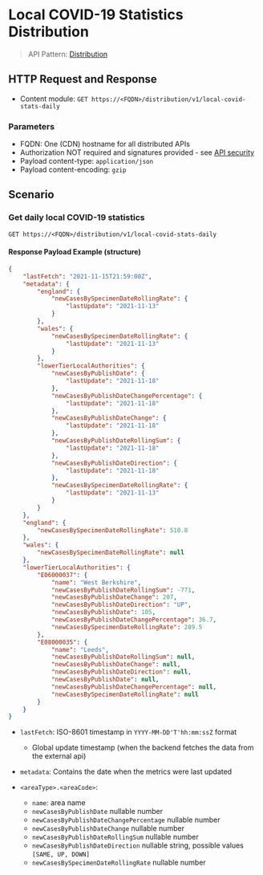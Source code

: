 # Local COVID-19 Statistics Distribution

> API Pattern: [Distribution](../../../api-patterns.md#distribution)

## HTTP Request and Response

- Content module: ```GET https://<FQDN>/distribution/v1/local-covid-stats-daily```

### Parameters

- FQDN: One (CDN) hostname for all distributed APIs
- Authorization NOT required and signatures provided - see [API security](../../../api-security.md)
- Payload content-type: `application/json`
- Payload content-encoding: `gzip`

## Scenario

### Get daily local COVID-19 statistics

`GET https://<FQDN>/distribution/v1/local-covid-stats-daily`

#### Response Payload Example (structure)

```json
{
    "lastFetch": "2021-11-15T21:59:00Z",
    "metadata": {
        "england": {
            "newCasesBySpecimenDateRollingRate": {
                "lastUpdate": "2021-11-13"
            }
        },
        "wales": {
            "newCasesBySpecimenDateRollingRate": {
                "lastUpdate": "2021-11-13"
            }
        },
        "lowerTierLocalAuthorities": {
            "newCasesByPublishDate": {
                "lastUpdate": "2021-11-18"
            },
            "newCasesByPublishDateChangePercentage": {
                "lastUpdate": "2021-11-18"
            },
            "newCasesByPublishDateChange": {
                "lastUpdate": "2021-11-18"
            },
            "newCasesByPublishDateRollingSum": {
                "lastUpdate": "2021-11-18"
            },
            "newCasesByPublishDateDirection": {
                "lastUpdate": "2021-11-18"
            },
            "newCasesBySpecimenDateRollingRate": {
                "lastUpdate": "2021-11-13"
            }
        }
    },
    "england": {
        "newCasesBySpecimenDateRollingRate": 510.8
    },
    "wales": {
        "newCasesBySpecimenDateRollingRate": null
    },
    "lowerTierLocalAuthorities": {
        "E06000037": {
            "name": "West Berkshire",
            "newCasesByPublishDateRollingSum": -771,
            "newCasesByPublishDateChange": 207,
            "newCasesByPublishDateDirection": "UP",
            "newCasesByPublishDate": 105,
            "newCasesByPublishDateChangePercentage": 36.7,
            "newCasesBySpecimenDateRollingRate": 289.5
        },
        "E08000035": {
            "name": "Leeds",
            "newCasesByPublishDateRollingSum": null,
            "newCasesByPublishDateChange": null,
            "newCasesByPublishDateDirection": null,
            "newCasesByPublishDate": null,
            "newCasesByPublishDateChangePercentage": null,
            "newCasesBySpecimenDateRollingRate": null
        }
    }
}
```

- `lastFetch`: ISO-8601 timestamp in `YYYY-MM-DD'T'hh:mm:ssZ` format
    - Global update timestamp (when the backend fetches the data from the external api)

- `metadata`: Contains the date when the metrics were last updated

- `<areaType>.<areaCode>`:
    - `name`: area name
    - `newCasesByPublishDate` nullable number
    - `newCasesByPublishDateChangePercentage` nullable number
    - `newCasesByPublishDateChange` nullable number
    - `newCasesByPublishDateRollingSum` nullable number
    - `newCasesByPublishDateDirection` nullable string, possible values `[SAME, UP, DOWN]`
    - `newCasesBySpecimenDateRollingRate` nullable number
